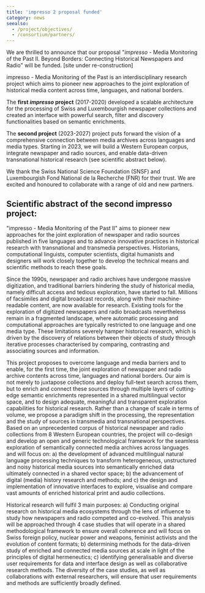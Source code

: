 ```yaml
---
title: 'impresso 2 proposal funded'
category: news
seealso:
  - /project/objectives/
  - /consortium/partners/
---
```


We are thrilled to announce that our proposal "*impresso* - Media Monitoring of the Past II. Beyond Borders: Connecting Historical Newspapers and Radio" will be funded.
[site under re-construction]

impresso - Media Monitoring of the Past is an interdisciplinary research project which aims to pioneer new approaches to the joint exploration of historical media content across time, languages, and national borders.

The **first *impresso* project** (2017-2020) developed a scalable architecture for the processing of Swiss and Luxembourgish newspaper collections and created an interface with powerful search, filter and discovery functionalities based on semantic enrichments.

The **second project** (2023-2027) project puts forward the vision of a comprehensive connection between media archives across languages and media types. Starting in 2023, we will build a Western European corpus, integrate newspaper and radio sources, and enable data-driven transnational historical research (see scientific abstract below).

We thank the Swiss National Science Foundation (SNSF) and Luxembourgish Fond National de la Recherche (FNR) for their trust. We are excited and honoured to collaborate with a range of old and new partners. 

## Scientific abstract of the second impresso project:

"impresso - Media Monitoring of the Past II" aims to pioneer new approaches for the joint exploration of newspaper and radio sources published in five languages and to advance innovative practices in historical research with transnational and transmedia perspectives. Historians, computational linguists, computer scientists, digital humanists and designers will work closely together to develop the technical means and scientific methods to reach these goals.

Since the 1990s, newspaper and radio archives have undergone massive digitization, and traditional barriers hindering the study of historical media, namely difficult access and tedious exploration, have started to fall. Millions of facsimiles and digital broadcast records, along with their machine-readable content, are now available for research. Existing tools for the exploration of digitized newspapers and radio broadcasts nevertheless remain in a fragmented landscape, where automatic processing and computational approaches are typically restricted to one language and one media type. These limitations severely hamper historical research, which is driven by the discovery of relations between their objects of study through iterative processes characterised by comparing, contrasting and associating sources and information.

This project proposes to overcome language and media barriers and to enable, for the first time, the joint exploration of newspaper and radio archive contents across time, languages and national borders. Our aim is not merely to juxtapose collections and deploy full-text search across them, but to enrich and connect these sources through multiple layers of cutting-edge semantic enrichments represented in a shared multilingual vector space, and to design adequate, meaningful and transparent exploration capabilities for historical research. Rather than a change of scale in terms of volume, we propose a paradigm shift in the processing, the representation and the study of sources in transmedia and transnational perspectives. Based on an unprecedented corpus of historical newspaper and radio collections from 8 Western European countries, the project will co-design and develop an open and generic technological framework for the seamless exploration of semantically connected media archives across languages and will focus on: a) the development of advanced multilingual natural language processing techniques to transform heterogeneous, unstructured and noisy historical media sources into semantically enriched data ultimately connected in a shared vector space; b) the advancement of digital (media) history research and methods; and c) the design and implementation of innovative interfaces to explore, visualise and compare vast amounts of enriched historical print and audio collections.

Historical research will fulfil 3 main purposes: a) Conducting original research on historical media ecosystems through the lens of influence to study how newspapers and radio competed and co-evolved. This analysis will be approached through 4 case studies that will operate in a shared methodological framework to ensure overall coherence and will focus on Swiss foreign policy, nuclear power and weapons, feminist activists and the evolution of content formats; b) determining methods for the data-driven study of enriched and connected media sources at scale in light of the principles of digital hermeneutics; c) identifying generalisable and diverse user requirements for data and interface design as well as collaborative research methods. The diversity of the case studies, as well as collaborations with external researchers, will ensure that user requirements and methods are sufficiently broadly defined.